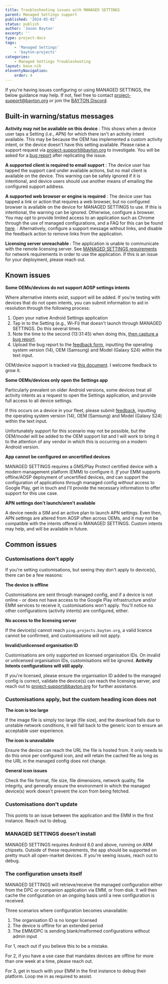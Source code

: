 ```yaml
---
title: Troubleshooting issues with MANAGED SETTINGS
parent: Managed Settings support
published: '2024-05-02'
status: publish
author: 'Jason Bayton'
excerpt: ''
type: project-docs
tags: 
    - 'Managed Settings'
    - 'bayton-projects'
categories: 
    - Managed Settings Troubleshooting
layout: base.njk
eleventyNavigation: 
    order: 4
---
```

If you're having issues configuring or using MANAGED SETTINGS, the below guidance may help. If not, feel free to contact [project-support@bayton.org](mailto:project-support@bayton.org) or join the [ BAYTON Discord](https://discord.gg/YUY7jAjayr).

## Built-in warning/status messages

**Activity may not be available on this device**
: This shows when a device user taps a Setting (i.e., APN) for which there isn't an activity intent available. This may be because the OEM has implemented a custom activity intent, or the device doesn't have this setting available. Please raise a support request via [project-support@bayton.org](mailto:project-support@bayton.org) to investigate. You will be asked for a [bug report](/android/how-to-capture-device-logs/) after replicating the issue.

**A supported client is required to email support**
: The device user has tapped the support card under available actions, but no mail client is available on the device. This warning can be safely ignored if it is intentional, and device users should use another means of emailing the configured support address.

**A supported web browser or engine is required**
: The device user has tapped a link or action that requires a web browser, but no configured browser is available on the device for MANAGED SETTINGS to use. If this is intentional, the warning can be ignored. Otherwise, configure a browser. You may opt to provide limited access to an application such as Chrome through the use of managed configurations, and a FAQ for this can be found [here](/android/android-enterprise-faq/configure-chrome-bookmarks/).
: Alternatively, configure a support message without links, and disable the feedback action to remove links from the application.

**Licensing server unreachable**
: The application is unable to communicate with the remote licensing server. See [MANAGED SETTINGS requirements](/projects/managed-settings/support/managed-settings-requirements/) for network requirements in order to use the application. If this is an issue for your deployment, please reach out.

## Known issues

**Some OEMs/devices do not support AOSP settings intents**

Where alternative intents exist, support will be added. If you're testing with devices that do not open intents, you can submit information to aid in resolution through the following process:
1. Open your native Android Settings application
2. Tap in to the Setting (e.g., Wi-Fi) that doesn't launch through MANAGED SETTINGS. Do this several times.
3. Note the time to the second (13:31:45) when doing this, [then capture a bug report](/android/how-to-capture-device-logs/).
4. Upload the bug report to the [feedback form](https://docs.google.com/forms/d/e/1FAIpQLSdYQrOPM0dKwCmcSjfxgoK2rQvhQXXyw2pk9nMqYBn0F2IhRw/viewform?usp=sf_link), inputting the operating system version (14), OEM (Samsung) and Model (Galaxy S24) within the text input.

OEM/device support is tracked via [this document](/projects/managed-settings/support/oem-support/). I welcome feedback to grow it.

**Some OEMs/devices only open the Settings app**

Particularly prevalent on older Android versions, some devices treat all activity intents as a request to open the Settings application, and provide full access to all device settings. 

If this occurs on a device in your fleet, please submit [feedback](https://docs.google.com/forms/d/e/1FAIpQLSdYQrOPM0dKwCmcSjfxgoK2rQvhQXXyw2pk9nMqYBn0F2IhRw/viewform?usp=sf_link), inputting the operating system version (14), OEM (Samsung) and Model (Galaxy S24) within the text input. 

Unfortunately support for this scenario may not be possible, but the OEM/model will be added to the OEM support list and I will work to bring it to the attention of any vendor in which this is occurring on a modern Android version.

**App cannot be configured on uncertified devices**

MANAGED SETTINGS requires a GMS/Play Protect certified device with a modern management platform (EMM) to configure it. _If_ your EMM supports offline/AOSP deployment of uncertified devices, _and_ can support the configuration of applications through managed config _without_ access to Google Play, get in touch and I'll provide the necessary information to offer support for this use case.

**APN settings don't launch/aren't available**

A device needs a SIM and an active plan to launch APN settings. Even then, APN settings are altered from AOSP often across OEMs, and it may not be compatible with the intents offered in MANAGED SETTINGS. Custom intents may help, and will be available in future.

## Common issues

### Customisations don't apply

If you're setting customisations, but seeing they don't apply to device(s), there can be a few reasons:

**The device is offline**

Customisations are sent through managed config, and if a device is not online - or does not have access to the Google Play infrastructure and/or EMM services to receive it, customisations won't apply. You'll notice no other configurations (activity intents) are configured, either.

**No access to the licensing server**

If the device(s) cannot reach `ping.projects.bayton.org`, a valid licence cannot be confirmed, and customisations will not apply.

**Invalid/unlicensed organisation ID**

Customisations are only supported on licensed organisation IDs. On invalid or unlicensed organisation IDs, customisations will be ignored. **Activity Intents configurations will still apply**. 

If you're licensed, please ensure the organisation ID added to the managed config is correct, validate the device(s) can reach the licensing server, and reach out to [project-support@bayton.org](mailto:project-support@bayton.org) for further assistance.

### Customisations apply, but the custom heading icon does not

**The icon is too large**

If the image file is simply too large (file size), and the download fails due to unstable network conditions, it will fall back to the generic icon to ensure an acceptable user experience.

**The icon is unavailable**

Ensure the device can reach the URL the file is hosted from. It only needs to do this once per configured icon, and will retain the cached file as long as the URL in the managed config does not change.

**General icon issues**

Check the file format, file size, file dimensions, network quality, file integrity, and generally ensure the environment in which the managed device(s) work doesn't prevent the icon from being fetched.

### Customisations don't update

This points to an issue between the application and the EMM in the first instance. Reach out to debug.

### MANAGED SETTINGS doesn't install

MANAGED SETTINGS requires Android 6.0 and above, running on ARM chipsets. Outside of these requirements, the app should be supported on pretty much all open-market devices. If you're seeing issues, reach out to debug.

### The configuration unsets itself

MANAGED SETTINGS will retrieve/receive the managed configuration either from the DPC or companion application via EMM, or from disk. It will then cache the configuration on an ongoing basis until a new configuration is received. 

Three scenarios where configuration becomes unavailable:

1. The organisation ID is no longer licensed
2. The device is offline for an extended period
3. The EMM/DPC is sending blank/malformed configurations without admin input

For 1, reach out if you believe this to be a mistake. 

For 2, if you have a use case that mandates devices are offline for more than one week at a time, please reach out.

For 3, get in touch with your EMM in the first instance to debug their platform. Loop me in as required to assist.
